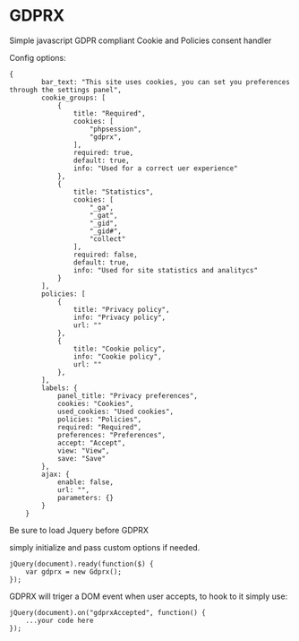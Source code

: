 # GDPRX
Simple javascript GDPR compliant Cookie and Policies consent handler

Config options: 
```
{
		bar_text: "This site uses cookies, you can set you preferences through the settings panel",
		cookie_groups: [
			{
				title: "Required",
				cookies: [
					"phpsession",
					"gdprx",
				],
				required: true,
				default: true,
				info: "Used for a correct uer experience"
			},
			{
				title: "Statistics",
				cookies: [
					"_ga",
					"_gat",
					"_gid",
					"_gid#",
					"collect"
				],
				required: false,
				default: true,
				info: "Used for site statistics and analitycs"
			}
		],
		policies: [
			{
				title: "Privacy policy",
				info: "Privacy policy",
				url: ""
			},
			{
				title: "Cookie policy",
				info: "Cookie policy",
				url: ""
			},
		],
		labels: {
			panel_title: "Privacy preferences",
			cookies: "Cookies",
			used_cookies: "Used cookies",
			policies: "Policies",
			required: "Required",
			preferences: "Preferences",
			accept: "Accept",
			view: "View",
			save: "Save"
		},
		ajax: {
			enable: false,
			url: "",
			parameters: {}
		}
	}
  ```
  Be sure to load Jquery before GDPRX
  
  simply initialize and pass custom options if needed.
  
  ```
  jQuery(document).ready(function($) {
      var gdprx = new Gdprx();
  });
  ```
  
  GDPRX will triger a DOM event when user accepts, to hook to it simply use:
  
  ```
  jQuery(document).on("gdprxAccepted", function() {
	  ...your code here		
  });
  ```
  
